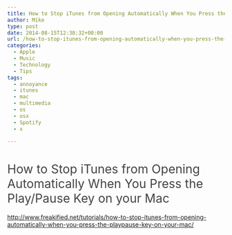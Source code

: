 ```yaml
---
title: How to Stop iTunes from Opening Automatically When You Press the Play/Pause Key on your Mac
author: Mike
type: post
date: 2014-08-15T12:38:32+00:00
url: /how-to-stop-itunes-from-opening-automatically-when-you-press-the-playpause-key-on-your-mac/
categories:
  - Apple
  - Music
  - Technology
  - Tips
tags:
  - annoyance
  - itunes
  - mac
  - multimedia
  - os
  - osx
  - Spotify
  - x

---
```

<h1 class="entry-title" style="font-weight: normal; color: #444444;">
  How to Stop iTunes from Opening Automatically When You Press the Play/Pause Key on your Mac
</h1>

<a title="How to Stop iTunes from Opening Automatically When You Press the Play/Pause Key on your Mac" href="http://www.freakified.net/tutorials/how-to-stop-itunes-from-opening-automatically-when-you-press-the-playpause-key-on-your-mac/" target="_blank" rel="noopener">http://www.freakified.net/tutorials/how-to-stop-itunes-from-opening-automatically-when-you-press-the-playpause-key-on-your-mac/</a>